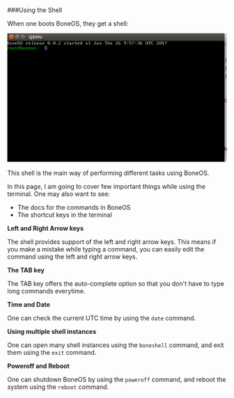 ###Using the Shell

When one boots BoneOS, they get a shell:

![BoneOS Shell](../shellstart.png)

This shell is the main way of performing different tasks using BoneOS. 

In this page, I am going to cover few important things while using the terminal. One may also want to see:

 - The docs for the commands in BoneOS
 - The shortcut keys in the terminal
 
**Left and Right Arrow keys**

The shell provides support of the left and right arrow keys. This means if you make a mistake while typing a command, you can easily edit the command using the left and right arrow keys.

**The TAB key**

The TAB key offers the auto-complete option so that you don't have to type long commands everytime. 

**Time and Date**

One can check the current UTC time by using the `date` command.

**Using multiple shell instances**

One can open many shell instances using the `boneshell` command, and exit them using the `exit` command.

**Poweroff and Reboot**

One can shutdown BoneOS by using the `poweroff` command, and reboot the system using the `reboot` command.
